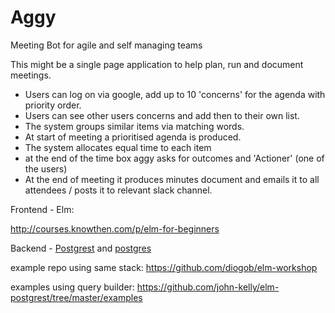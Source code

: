 # Aggy
Meeting Bot for agile and self managing teams

This might be a single page application to help plan, run and document meetings.

- Users can log on via google, add up to 10 'concerns' for the agenda with priority order.
- Users can see other users concerns and add then to their own list.
- The system groups similar items via matching words.
- At start of meeting a prioritised agenda is produced.
- The system allocates equal time to each item
- at the end of the time box aggy asks for outcomes and 'Actioner' (one of the users)
- At the end of meeting it produces minutes document and emails it to all attendees / posts it to relevant slack channel.

Frontend - Elm:

http://courses.knowthen.com/p/elm-for-beginners

Backend - [Postgrest](https://postgrest.com) and [postgres](https://postgresapp.com/)


example repo using same stack: https://github.com/diogob/elm-workshop

examples using query builder: https://github.com/john-kelly/elm-postgrest/tree/master/examples
